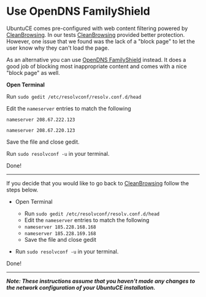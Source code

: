 # Use OpenDNS FamilyShield

UbuntuCE comes pre-configured with web content filtering powered by [CleanBrowsing](https://cleanbrowsing.org/). In our tests [CleanBrowsing](https://cleanbrowsing.org/) provided better protection. However, one issue that we found was the lack of a "block page" to let the user know why they can't load the page.

As an alternative you can use [OpenDNS FamilyShield](https://www.opendns.com/setupguide/#familyshield) instead. It does a good job of blocking most inappropriate content and comes with a nice "block page" as well.

**Open Terminal**

Run `sudo gedit /etc/resolvconf/resolv.conf.d/head`

Edit the `nameserver` entries to match the following

```nameserver 208.67.222.123```

```nameserver 208.67.220.123```

Save the file and close gedit.
	
Run `sudo resolvconf -u` in your terminal.

Done! 

---

If you decide that you would like to go back to [CleanBrowsing](https://cleanbrowsing.org/) follow the steps below.

* Open Terminal
	- Run `sudo gedit /etc/resolvconf/resolv.conf.d/head`
	- Edit the `nameserver` entries to match the following
	- ```nameserver 185.228.168.168```
	- ```nameserver 185.228.169.168```
	- Save the file and close gedit
	
* Run `sudo resolvconf -u` in your terminal.

Done! 

---

***Note: These instructions assume that you haven't made any changes to the network configuration of your UbuntuCE installation.***




